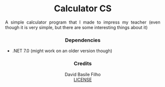 <h1 align="center">
    Calculator CS
</h1>

<p align="justify">
    A simple calculator program that I made to impress my teacher (even though it is very simple, but there are some interesting things about it)
</p>

<h3 align="center">
    Dependencies
</h3>

-   .NET 7.0 (might work on an older version though)

<h3 align="center">
    Credits
</h3>

<p align="center">
    David Basile Filho
    <br>
    <a href="LICENSE.md">LICENSE</a>
</p>
